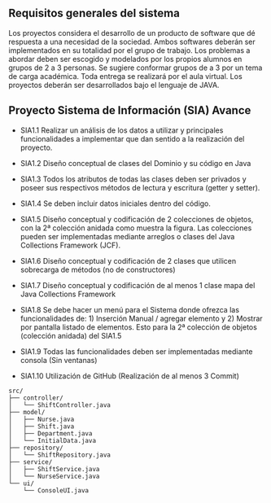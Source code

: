 ## Requisitos generales del sistema
Los proyectos considera el desarrollo de un producto de software que dé respuesta a una
necesidad de la sociedad.
Ambos softwares deberán ser implementados en su totalidad por el grupo de trabajo.
Los problemas a abordar deben ser escogido y modelados por los propios alumnos en grupos
de 2 a 3 personas. Se sugiere conformar grupos de a 3 por un tema de carga académica.
Toda entrega se realizará por el aula virtual.
Los proyectos deberán ser desarrollados bajo el lenguaje de JAVA.

## Proyecto Sistema de Información (SIA) Avance

- SIA1.1 Realizar un análisis de los datos a utilizar y principales funcionalidades a implementar que dan
sentido a la realización del proyecto.

- SIA1.2 Diseño conceptual de clases del Dominio y su código en Java

- SIA1.3 Todos los atributos de todas las clases deben ser privados y poseer sus respectivos métodos de
lectura y escritura (getter y setter).

- SIA1.4 Se deben incluir datos iniciales dentro del código.

- SIA1.5 Diseño conceptual y codificación de 2 colecciones de objetos, con la 2ª colección anidada como
muestra la figura. Las colecciones pueden ser implementadas mediante arreglos o clases del
Java Collections Framework (JCF).

- SIA1.6 Diseño conceptual y codificación de 2 clases que utilicen sobrecarga de métodos (no de
constructores)

- SIA1.7 Diseño conceptual y codificación de al menos 1 clase mapa del Java Collections Framework

- SIA1.8 Se debe hacer un menú para el Sistema donde ofrezca las funcionalidades de: 1) Inserción
Manual / agregar elemento y 2) Mostrar por pantalla listado de elementos. Esto para la 2ª
colección de objetos (colección anidada) del SIA1.5

- SIA1.9 Todas las funcionalidades deben ser implementadas mediante consola (Sin ventanas)

- SIA1.10 Utilización de GitHub (Realización de al menos 3 Commit)

```
src/
├── controller/
│   └── ShiftController.java
├── model/
│   ├── Nurse.java
│   ├── Shift.java
│   ├── Department.java
│   └── InitialData.java
├── repository/
│   └── ShiftRepository.java
├── service/
│   ├── ShiftService.java
│   └── NurseService.java
└── ui/
    └── ConsoleUI.java
```
